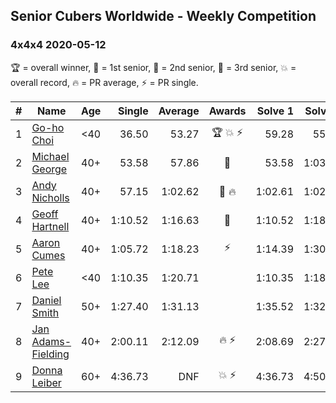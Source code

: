 ## Senior Cubers Worldwide - Weekly Competition
### 4x4x4 2020-05-12

🏆 = overall winner, 🥇 = 1st senior, 🥈 = 2nd senior, 🥉 = 3rd senior, 💥 = overall record, 🔥 = PR average, ⚡ = PR single.

| # | Name | Age | Single | Average | Awards | Solve 1 | Solve 2 | Solve 3 | Solve 4 | Solve 5 | Video |
| :--: | -- | :--: | --: | --: | :--: | --: | --: | --: | --: | --: | :-- |
| 1 | [Go-ho Choi](../../persons/go_ho_choi/444.md) | <40 | 36.50 | 53.27 | 🏆 💥 ⚡ | 59.28 | 55.19 | 36.50 | 54.34 | 50.29 | [Link](https://www.facebook.com/events/276138643524223/permalink/279409959863758/) |
| 2 | [Michael George](../../persons/michael_george/444.md) | 40+ | 53.58 | 57.86 | 🥇 | 53.58 | 1:03.50 | 56.48 | 53.59 | 1:04.67 | [Link](https://www.facebook.com/events/276138643524223/permalink/280281956443225/) |
| 3 | [Andy Nicholls](../../persons/andy_nicholls/444.md) | 40+ | 57.15 | 1:02.62 | 🥈 🔥 | 1:02.61 | 1:02.82 | 1:02.86 | 1:02.43 | 57.15 | [Link](https://www.facebook.com/events/276138643524223/permalink/276779903460097/) |
| 4 | [Geoff Hartnell](../../persons/geoff_hartnell/444.md) | 40+ | 1:10.52 | 1:16.63 | 🥉 | 1:10.52 | 1:18.82 | 1:17.38 | 1:13.67 | 1:21.83 | [Link](https://www.facebook.com/events/276138643524223/permalink/278335703304517/) |
| 5 | [Aaron Cumes](../../persons/aaron_cumes/444.md) | 40+ | 1:05.72 | 1:18.23 | ⚡ | 1:14.39 | 1:30.52 | 1:05.72 | 1:16.05 | 1:24.25 | [Link](https://www.facebook.com/events/276138643524223/permalink/278082766663144/) |
| 6 | [Pete Lee](../../persons/pete_lee/444.md) | <40 | 1:10.35 | 1:20.71 |  | 1:10.35 | 1:18.73 | 1:18.72 | 1:24.70 | 1:25.47 | [Link](https://www.facebook.com/events/276138643524223/permalink/280314056440015/) |
| 7 | [Daniel Smith](../../persons/daniel_smith/444.md) | 50+ | 1:27.40 | 1:31.13 |  | 1:35.52 | 1:32.30 | 1:27.40 | 1:29.10 | 1:31.99 | [Link](https://www.facebook.com/events/276138643524223/permalink/279669073171180/) |
| 8 | [Jan Adams-Fielding](../../persons/jan_adams_fielding/444.md) | 40+ | 2:00.11 | 2:12.09 | 🔥 ⚡ | 2:08.69 | 2:27.46 | 2:00.11 | DNS | DNS | [Link](https://www.facebook.com/events/276138643524223/permalink/279813449823409/) |
| 9 | [Donna Leiber](../../persons/donna_leiber/444.md) | 60+ | 4:36.73 | DNF | 💥 ⚡ | 4:36.73 | 4:50.90 | DNS | DNS | DNS | [Link](https://www.facebook.com/events/276138643524223/permalink/278589039945850/) |

<!-- Global site tag (gtag.js) - Google Analytics -->
<script async src="https://www.googletagmanager.com/gtag/js?id=UA-86348435-3"></script>
<script>window.dataLayer = window.dataLayer || []; function gtag() {dataLayer.push(arguments);} gtag('js', new Date()); gtag('config', 'UA-86348435-3');</script>
